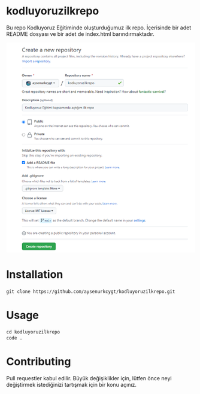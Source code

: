 # kodluyoruzilkrepo
Bu repo Kodluyoruz Eğitiminde oluşturduğumuz ilk repo. İçerisinde bir adet README dosyası ve bir adet de index.html barındırmaktadır.

![](kodluyoruzilkrepo.png)
# Installation
`
git clone https://github.com/aysenurkcygt/kodluyoruzilkrepo.git
`

# Usage
```
cd kodluyoruzilkrepo
code .
```

# Contributing
Pull requestler kabul edilir. Büyük değişiklikler için, lütfen önce neyi değiştirmek istediğinizi tartışmak için bir konu açınız.
